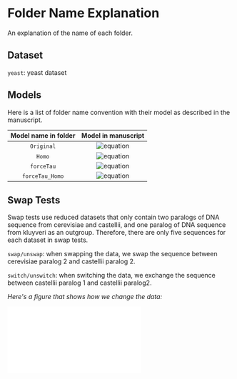 # Folder Name Explanation

An explanation of the name of each folder.

## Dataset

`yeast`: yeast dataset

## Models

Here is a list of folder name convention with their model as described in the manuscript.

|Model name in folder | Model in manuscript|
|:---------:|:----------:|
| `Original` | ![equation](https://latex.codecogs.com/svg.image?%5Comega&plus;IGC)|
| `Homo` | ![equation](https://latex.codecogs.com/svg.image?%5Comega_H/%5Comega_N&plus;IGC)|
| `forceTau` |![equation](https://latex.codecogs.com/svg.image?%5Comega-IGC)|
| `forceTau_Homo` | ![equation](https://latex.codecogs.com/svg.image?%5Comega_H/%5Comega_N-IGC)|

## Swap Tests

Swap tests use reduced datasets that only contain two paralogs of DNA sequence from cerevisiae and castellii, and one paralog of DNA sequence from kluyveri as an outgroup. Therefore, there are only five sequences for each dataset in swap tests.

`swap/unswap`: when swapping the data, we swap the sequence between cerevisiae paralog 2 and castellii paralog 2.

`switch/unswitch`: when switching the data, we exchange the sequence between castellii paralog 1 and castellii paralog2.

*Here's a figure that shows how we change the data:*

![4SwapSwitchCases](../../../plots/4SwapSwitchCases.pdf)



